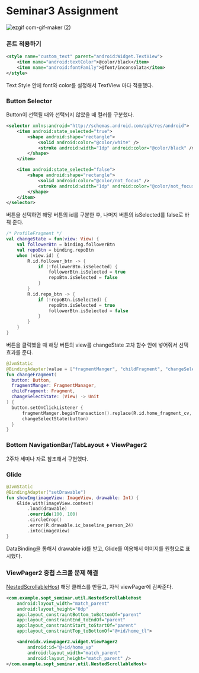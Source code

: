 # Seminar3 Assignment
![ezgif com-gif-maker (2)](https://user-images.githubusercontent.com/82709044/167149700-fae41894-3b10-4464-a458-7425f8a6e6df.gif)

### 폰트 적용하기

```xml
<style name="custom_text" parent="android:Widget.TextView">
    <item name="android:textColor">@color/black</item>
    <item name="android:fontFamily">@font/inconsolata</item>
</style>
```

Text Style 안에 font와 color를 설정해서 TextView 마다 적용했다.

### Button Selector

Button이 선택될 때와 선택되지 않았을 때 컬러를 구분했다.

```xml
<selector xmlns:android="http://schemas.android.com/apk/res/android">
    <item android:state_selected="true">
        <shape android:shape="rectangle">
            <solid android:color="@color/white" />
            <stroke android:width="1dp" android:color="@color/black" />
        </shape>
    </item>

    <item android:state_selected="false">
        <shape android:shape="rectangle">
            <solid android:color="@color/not_focus" />
            <stroke android:width="1dp" android:color="@color/not_focus" />
        </shape>
    </item>
</selector>
```

버튼을 선택하면 해당 버튼의 id를 구분한 후, 나머지 버튼의 isSelected를 false로 바꿔 준다.

```kotlin
/* ProfileFragment */
val changeState = fun(view: View) {
    val followerBtn = binding.followerBtn
    val repoBtn = binding.repoBtn
    when (view.id) {
        R.id.follower_btn -> {
            if (!followerBtn.isSelected) {
                followerBtn.isSelected = true
                repoBtn.isSelected = false
            }
        }
        R.id.repo_btn -> {
            if (!repoBtn.isSelected) {
                repoBtn.isSelected = true
                followerBtn.isSelected = false
            }
        }
    }
}
```

버튼을 클릭했을 때 해당 버튼의 view를 changeState 고차 함수 안에 넣어줘서 선택 효과를 준다.

```kotlin
@JvmStatic
@BindingAdapter(value = ["fragmentManger", "childFragment", "changeSelectState"])
fun changeFragment(
  button: Button,
  fragmentManger: FragmentManager,
  childFragment: Fragment,
  changeSelectState: (View) -> Unit
) {
  button.setOnClickListener {
      fragmentManger.beginTransaction().replace(R.id.home_fragment_cv, childFragment).commit()
      changeSelectState(button)
  }
}
```

### Bottom NavigationBar/TabLayout  + ViewPager2

2주차 세미나 자료 참조해서 구현했다.

### Glide

```kotlin
@JvmStatic
@BindingAdapter("setDrawable")
fun showImg(imageView: ImageView, drawable: Int) {
    Glide.with(imageView.context)
        .load(drawable)
        .override(100, 100)
        .circleCrop()
        .error(R.drawable.ic_baseline_person_24)
        .into(imageView)
}
```

DataBinding을 통해서 drawable id를 받고, Glide를 이용해서 이미지를 원형으로 표시했다.

### ViewPager2 중첩 스크롤 문제 해결

[NestedScrollableHost](https://github.com/android/views-widgets-samples/blob/master/ViewPager2/app/src/main/java/androidx/viewpager2/integration/testapp/NestedScrollableHost.kt) 해당 클래스를 만들고, 자식 viewPager에 감싸준다.

```xml
<com.example.sopt_seminar.util.NestedScrollableHost
    android:layout_width="match_parent"
    android:layout_height="0dp"
    app:layout_constraintBottom_toBottomOf="parent"
    app:layout_constraintEnd_toEndOf="parent"
    app:layout_constraintStart_toStartOf="parent"
    app:layout_constraintTop_toBottomOf="@+id/home_tl">

    <androidx.viewpager2.widget.ViewPager2
        android:id="@+id/home_vp"
        android:layout_width="match_parent"
        android:layout_height="match_parent" />
</com.example.sopt_seminar.util.NestedScrollableHost>
```

